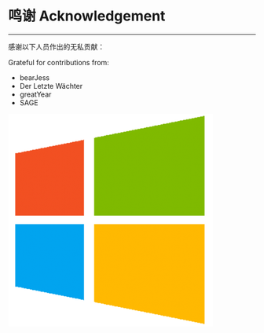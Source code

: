 # 鸣谢 Acknowledgement

---

感谢以下人员作出的无私贡献：

Grateful for contributions from:

* bearJess
* Der Letzte Wächter
* greatYear
* SAGE

![](/assets/windows_logo.png)


